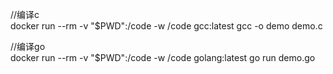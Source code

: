 //编译c <br/>
docker run --rm -v "$PWD":/code -w /code gcc:latest gcc -o demo demo.c

//编译go <br/>
docker run --rm -v "$PWD":/code -w /code golang:latest go run demo.go

